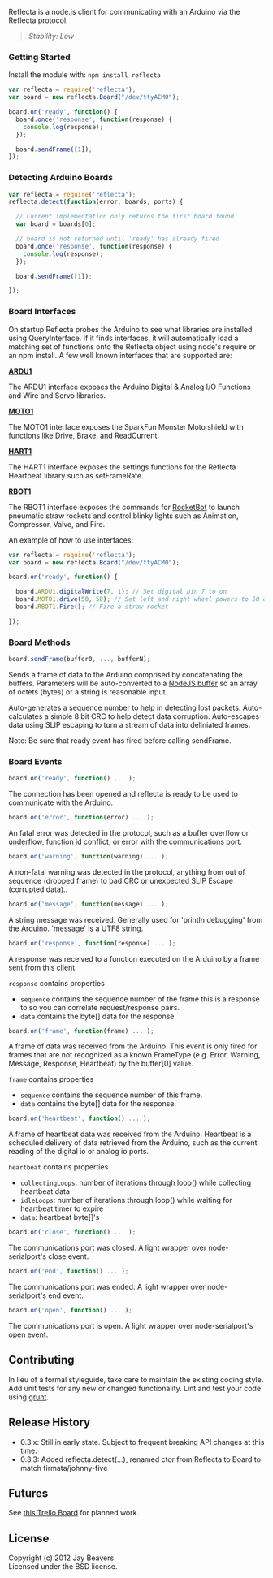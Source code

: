 Reflecta is a node.js client for communicating with an Arduino via the Reflecta protocol.

> _Stability: Low_

### Getting Started
Install the module with: `npm install reflecta`

```javascript
var reflecta = require('reflecta');
var board = new reflecta.Board("/dev/ttyACM0");

board.on('ready', function() {
  board.once('response', function(response) {
    console.log(response);
  });

  board.sendFrame([1]);
});
```

### Detecting Arduino Boards

```javascript
var reflecta = require('reflecta');
reflecta.detect(function(error, boards, ports) {

  // Current implementation only returns the first board found
  var board = boards[0];

  // board is not returned until 'ready' has already fired
  board.once('response', function(response) {
    console.log(response);
  });

  board.sendFrame([1]);

});
```

### Board Interfaces

On startup Reflecta probes the Arduino to see what libraries are installed using QueryInterface.  If it finds interfaces, it will automatically load a matching set of functions onto the Reflecta object using node's require or an npm install.  A few well known interfaces that are supported are:

__[ARDU1](https://github.com/JayBeavers/Reflecta/blob/master/NodeClient/node_modules/reflecta_ARDU1.md)__

The ARDU1 interface exposes the Arduino Digital & Analog I/O Functions and Wire and Servo libraries.

__[MOTO1](https://github.com/JayBeavers/Reflecta/blob/master/NodeClient/node_modules/reflecta_MOTO1.js)__

The MOTO1 interface exposes the SparkFun Monster Moto shield with functions like Drive, Brake, and ReadCurrent.

__[HART1](https://github.com/JayBeavers/Reflecta/blob/master/NodeClient/node_modules/reflecta_HART1.js)__

The HART1 interface exposes the settings functions for the Reflecta Heartbeat library such as setFrameRate.

__[RBOT1](https://github.com/JayBeavers/Reflecta/blob/master/NodeClient/node_modules/reflecta_RBOT1.js)__

The RBOT1 interface exposes the commands for [RocketBot](https://github.com/JayBeavers/RocketBot) to launch pneumatic straw rockets and control blinky lights such as Animation, Compressor, Valve, and Fire.

An example of how to use interfaces:
```javascript
var reflecta = require('reflecta');
var board = new reflecta.Board("/dev/ttyACM0");

board.on('ready', function() {

  board.ARDU1.digitalWrite(7, 1); // Set digital pin 7 to on
  board.MOTO1.drive(50, 50); // Set left and right wheel powers to 50 out of 255
  board.RBOT1.Fire(); // Fire a straw rocket

});
```

### Board Methods

```javascript
board.sendFrame(buffer0, ..., bufferN);
```
Sends a frame of data to the Arduino comprised by concatenating the buffers.  Parameters will be auto-converted to a [NodeJS buffer](http://nodejs.org/api/buffer.html) so an array of octets (bytes) or a string is reasonable input.

Auto-generates a sequence number to help in detecting lost packets.
Auto-calculates a simple 8 bit CRC to help detect data corruption.  Auto-escapes data using SLIP escaping to 
turn a stream of data into deliniated frames.

Note:  Be sure that ready event has fired before calling sendFrame.

### Board Events

```javascript
board.on('ready', function() ... );
```

The connection has been opened and reflecta is ready to be used to communicate with the Arduino.

```javascript
board.on('error', function(error) ... );
```

An fatal error was detected in the protocol, such as a buffer overflow or underflow, function id conflict, or error with the communications port.

```javascript
board.on('warning', function(warning) ... );
```

A non-fatal warning was detected in the protocol, anything from out of sequence (dropped frame) to bad CRC or
unexpected SLIP Escape (corrupted data)..

```javascript
board.on('message', function(message) ... );
```

A string message was received.  Generally used for 'println debugging' from the Arduino.  'message' is a UTF8 string.

```javascript
board.on('response', function(response) ... );
```

A response was received to a function executed on the Arduino by a frame sent from this client.

`response` contains properties

- `sequence` contains the sequence number of the frame this is a response to so you can correlate request/response pairs.
- `data` contains the byte[] data for the response.

```javascript
board.on('frame', function(frame) ... );
```

A frame of data was received from the Arduino.  This event is only fired for frames that are not recognized as a known FrameType (e.g. Error, Warning, Message, Response, Heartbeat) by the buffer[0] value.

`frame` contains properties

- `sequence` contains the sequence number of this frame.
- `data` contains the byte[] data for the response.

```javascript
board.on('heartbeat', function() ... );
```

A frame of heartbeat data was received from the Arduino.  Heartbeat is a scheduled delivery of data retrieved from the Arduino, such as the current reading of the digital io or analog io ports.

`heartbeat` contains properties

- `collectingLoops`: number of iterations through loop() while collecting heartbeat data
- `idleLoops`: number of iterations through loop() while waiting for heartbeat timer to expire
- `data`: heartbeat byte[]'s

```javascript
board.on('close', function() ... );
```

The communications port was closed.  A light wrapper over node-serialport's close event.

```javascript
board.on('end', function() ... );
```

The communications port was ended.  A light wrapper over node-serialport's end event.

```javascript
board.on('open', function() ... );
```

The communications port is open.  A light wrapper over node-serialport's open event.

## Contributing
In lieu of a formal styleguide, take care to maintain the existing coding style. Add unit tests for any new or changed functionality. Lint and test your code using [grunt](https://github.com/cowboy/grunt).

## Release History

- 0.3.x: Still in early state.  Subject to frequent breaking API changes at this time.
- 0.3.3: Added reflecta.detect(...), renamed ctor from Reflecta to Board to match firmata/johnny-five

## Futures

See [this Trello Board](https://trello.com/board/reflecta/4fe0b182caf51043640db94b) for planned work.

## License
Copyright (c) 2012 Jay Beavers  
Licensed under the BSD license.
